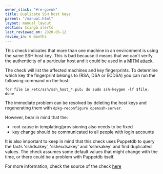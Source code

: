 ```yaml
---
owner_slack: "#re-govuk"
title: Duplicate SSH host keys
parent: "/manual.html"
layout: manual_layout
section: Icinga alerts
last_reviewed_on: 2020-05-12
review_in: 6 months
---
```


This check indicates that more than one machine in an environment is
using the same SSH host key. This is bad because it means that we can't
verify the authenticity of a particular host and it could be used in a
[MITM attack](http://en.wikipedia.org/wiki/Man-in-the-middle_attack).

The check will list the affected machines and key fingerprints. To
determine which key the fingerprint belongs to (RSA, DSA or ECDSA) you
can run the following command on the host:

    for file in /etc/ssh/ssh_host_*.pub; do sudo ssh-keygen -lf $file; done

The immediate problem can be resolved by deleting the host keys and
regenerating them with `dpkg-reconfigure openssh-server`.

However, bear in mind that the:

- root cause in templating/provisioning also needs to be fixed
- key change should be communicated to all people with login accounts

It is also important to keep in mind that this check uses Puppetdb to query
the facts 'sshdsakey', 'sshecdsakey' and 'sshrsakey' and find duplicated values.
The check assumes some default values that might change with the time, or there
could be a problem with Puppetdb itself.

For more information, check the source of the check [here](https://github.com/alphagov/nagios-plugins/blob/master/plugins/command/check_puppetdb_ssh_host_keys.py)
